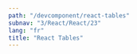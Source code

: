 ```yaml
---
path: "/devcomponent/react-tables"
subnav: "3/React/React/23"
lang: "fr"
title: "React Tables"
---
```

